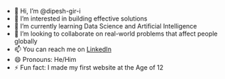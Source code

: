 - 👋 Hi, I’m @dipesh-gir-i
- 👀 I’m interested in building effective solutions
- 🌱 I’m currently learning Data Science and Artificial Intelligence
- 💞️ I’m looking to collaborate on real-world problems that affect people globally
- 📫 You can reach me on <a href="https://www.linkedin.com/in/dipesh-giri-26188b323/">LinkedIn</a>
- 😄 Pronouns: He/Him
- ⚡ Fun fact: I made my first website at the Age of 12

<!---
dipesh-gir-i/dipesh-gir-i is a ✨ special ✨ repository because its `README.md` (this file) appears on your GitHub profile.
You can click the Preview link to take a look at your changes.
--->
